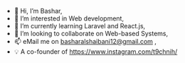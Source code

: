 - 👋 Hi, I’m Bashar,
- 👀 I’m interested in Web development,
- 🌱 I’m currently learning Laravel and React.js,
- 💞️ I’m looking to collaborate on Web-based Systems,
- 📫 eMail me on basharalshaibani12@gmail.com ,
- 💡 A co-founder of https://www.instagram.com/t9chnih/ 

<!---
d76g/d76g is a ✨ special ✨ repository because its `README.md` (this file) appears on your GitHub profile.
You can click the Preview link to take a look at your changes.
--->
